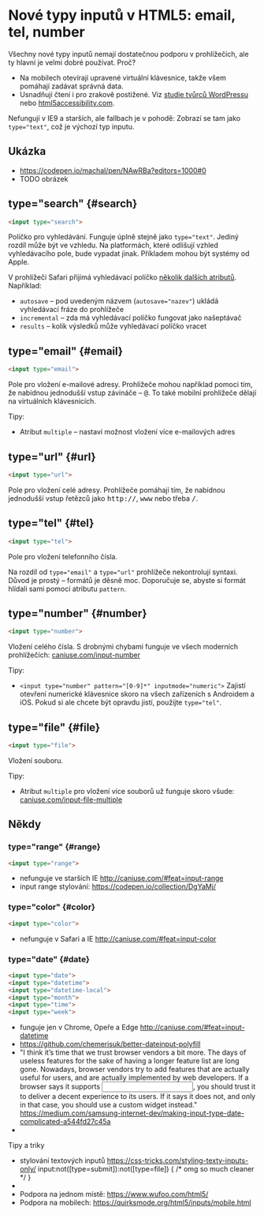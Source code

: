 # Nové typy inputů v HTML5: email, tel, number 

Všechny nové typy inputů nemají dostatečnou podporu v prohlížečích, ale ty hlavní je velmi dobré používat. Proč?

- Na mobilech otevírají upravené virtuální klávesnice, takže všem pomáhají zadávat správná data.
- Usnadňují čtení i pro zrakově postižené. Viz [studie tvůrců WordPressu](https://make.wordpress.org/accessibility/2017/02/13/testing-html5-type-attributes-in-forms-with-different-browsers-and-at/) nebo [html5accessibility.com](http://www.html5accessibility.com/#controls).

Nefungují v IE9 a starších, ale fallbach je v pohodě: Zobrazí se tam jako `type="text"`, což je výchozí typ inputu.

## Ukázka

* https://codepen.io/machal/pen/NAwRBa?editors=1000#0
* TODO obrázek


## type="search" {#search}

```html
<input type="search">
```

Políčko pro vyhledávání. Funguje úplně stejně jako `type="text"`. Jediný rozdíl  může být ve vzhledu. Na platformách, které odlišují vzhled vyhledávacího pole, bude vypadat jinak. Příkladem mohou být systémy od Apple. 

V prohlížeči Safari přijímá vyhledávací políčko [několik dalších atributů](https://developer.apple.com/library/content/documentation/AppleApplications/Reference/SafariHTMLRef/Articles/InputTypes.html). Například:

- `autosave` – pod uvedeným názvem (`autosave="nazev"`) ukládá vyhledávací fráze do prohlížeče
- `incremental` –  zda má vyhledávací políčko fungovat jako našeptávač
- `results` – kolik výsledků může vyhledávací políčko vracet


## type="email" {#email}

```html
<input type="email">
```

Pole pro vložení e-mailové adresy. Prohlížeče mohou například pomoci tím, že nabídnou jednodušší vstup závináče – <kbd>@</kbd>. To také mobilní prohlížeče dělají na virtuálních klávesnicích.

Tipy:

* Atribut `multiple` – nastaví možnost vložení více e-mailových adres

## type="url" {#url}

```html
<input type="url">
```

Pole pro vložení celé adresy. Prohlížeče pomáhají tím, že nabídnou jednodušší vstup řetězců jako <kbd>http://</kbd>, <kbd>www</kbd> nebo třeba <kbd>/</kbd>. 

## type="tel" {#tel}

```html
<input type="tel">
```

Pole pro vložení telefonního čísla. 

Na rozdíl od `type="email"` a `type="url"` prohlížeče nekontrolují syntaxi. Důvod je  prostý – formátů je děsně moc. Doporučuje se, abyste si formát hlídali sami pomocí atributu `pattern`.


## type="number" {#number}

```html
<input type="number">
```

Vložení celého čísla. S drobnými chybami funguje ve všech moderních prohlížečích: [caniuse.com/input-number](http://caniuse.com/#feat=input-number)


Tipy:

- `<input type="number" pattern="[0-9]*" inputmode="numeric">` Zajistí otevření numerické klávesnice skoro na všech zařízeních s Androidem a iOS. Pokud si ale chcete být opravdu jistí, použijte `type="tel"`.


## type="file" {#file}

```html
<input type="file">
```

Vložení souboru.

Tipy:

- Atribut `multiple` pro vložení více souborů už funguje skoro všude: [caniuse.com/input-file-multiple](http://caniuse.com/#feat=input-file-multiple)

## Někdy

### type="range" {#range}

```html
<input type="range">
```

* nefunguje ve starších IE http://caniuse.com/#feat=input-range
* input range stylování: https://codepen.io/collection/DgYaMj/

### type="color" {#color}

```html
<input type="color">
```

* nefunguje v Safari a IE http://caniuse.com/#feat=input-color

### type="date" {#date}

```html
<input type="date">
<input type="datetime">
<input type="datetime-local">
<input type="month">
<input type="time">
<input type="week">
```

* funguje jen v Chrome, Opeře a Edge http://caniuse.com/#feat=input-datetime
* https://github.com/chemerisuk/better-dateinput-polyfill
* "I think it’s time that we trust browser vendors a bit more. The days of useless features for the sake of having a longer feature list are long gone. Nowadays, browser vendors try to add features that are actually useful for users, and are actually implemented by web developers. If a browser says it supports <input type=”date”>, you should trust it to deliver a decent experience to its users. If it says it does not, and only in that case, you should use a custom widget instead."
https://medium.com/samsung-internet-dev/making-input-type-date-complicated-a544fd27c45a
* 

Tipy a triky

* stylování textových inputů https://css-tricks.com/styling-texty-inputs-only/
input:not([type=submit]):not([type=file]) {
   /* omg so much cleaner */
}
* 
* Podpora na jednom místě: https://www.wufoo.com/html5/
* Podpora na mobilech: https://quirksmode.org/html5/inputs/mobile.html
